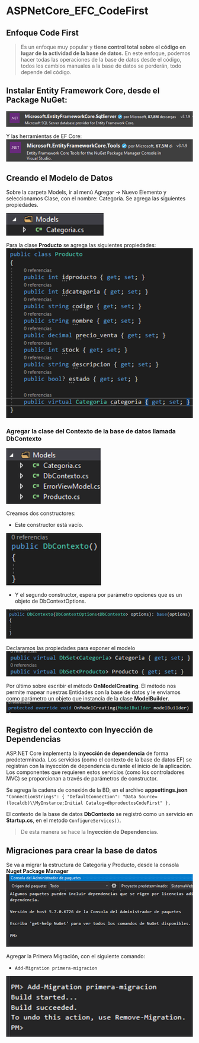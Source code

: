 # ASPNetCore_EFC_CodeFirst

## Enfoque Code First
> Es un enfoque muy popular y **tiene control total sobre el código en lugar de la actividad de la base de datos.**
> En este enfoque, podemos hacer todas las operaciones de la base de datos desde el código, todos los cambios manuales a la base de datos se perderán, todo depende del código.

## Instalar Entity Framework Core, desde el Package NuGet:

![](Entity%20Framework%20Core.jpg)

Y las herramientas de EF Core:
![](Microsoft.EntityFrameworkCore.Tools.jpg)


## Creando el Modelo de Datos
Sobre la carpeta Models, ir al menú Agregar -> Nuevo Elemento y seleccionamos Clase, con el nombre: Categoría. Se agrega las siguientes propiedades.

![](Clase.png)

Para la clase **Producto** se agrega las siguientes propiedades:
![](Clase_Producto.png)

### Agregar la clase del Contexto de la base de datos llamada **DbContexto**
![](Modelo_DbContexto.png)

Creamos dos constructores:

* Este constructor está vacío.

![](Constructor_vacio.png)

* Y el segundo constructor, espera por parámetro opciones que es un objeto de DbContextOptions.

![](constructor_DbContextOptions.png)

Declaramos las propiedades para exponer el modelo
![](Propiedades_Modelo.png)

Por último sobre escribir el método **OnModelCreating**. El método nos permite mapear nuestras Entidades con la base de datos y le enviamos como parámetro un objeto que instancia de la clase **ModelBuilder**.
![](OnModelCreating.png)

## Registro del contexto con Inyección de Dependencias
ASP.NET Core implementa la **inyección de dependencia** de forma predeterminada. Los
servicios (como el contexto de la base de datos EF) se registran con la inyección de
dependencia durante el inicio de la aplicación. Los componentes que requieren estos
servicios (como los controladores MVC) se proporcionan a través de parámetros de
constructor.

Se agrega la cadena de conexión de la BD, en el archivo **appsettings.json**
  `"ConnectionStrings": {
    "DefaultConnection": "Data Source=(localdb)\\MyInstance;Initial Catalog=dbproductosCodeFirst"
  },`

El contexto de la base de datos **DbContexto** se registró como un servicio
en **Startup.cs**, en el metodo `ConfigureServices()`.

> De esta manera se hace la **Inyección de Dependencias**.

## Migraciones para crear la base de datos
Se va a migrar la estructura de Categoria y Producto, desde la consola **Nuget Package Manager**
![Nuget Package Manager](Nuget%20Package%20Manager.png)

Agregar la Primera Migración, con el siguiente comando:

* `Add-Migration primera-migracion`

![](Add-Migration%20primera-migracion.png)








